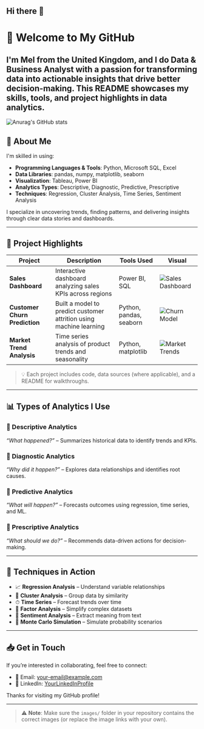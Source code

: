 ## Hi there 👋

# 👋 Welcome to My GitHub

I'm Mel from the United Kingdom, and I do **Data & Business Analyst** with a passion for transforming data into actionable insights that drive better decision-making. This README showcases my skills, tools, and project highlights in data analytics.
---
![Anurag's GitHub stats](https://github-readme-stats.vercel.app/api?username=MelOzyurt&hide=contribs,prs)
## 🧠 About Me

I'm skilled in using:

- **Programming Languages & Tools**: Python, Microsoft SQL, Excel  
- **Data Libraries**: pandas, numpy, matplotlib, seaborn  
- **Visualization**: Tableau, Power BI  
- **Analytics Types**: Descriptive, Diagnostic, Predictive, Prescriptive  
- **Techniques**: Regression, Cluster Analysis, Time Series, Sentiment Analysis  

I specialize in uncovering trends, finding patterns, and delivering insights through clear data stories and dashboards.

---

## 📂 Project Highlights

| Project | Description | Tools Used | Visual |
|--------|-------------|------------|--------|
| **Sales Dashboard** | Interactive dashboard analyzing sales KPIs across regions | Power BI, SQL | ![Sales Dashboard](images/sales_dashboard.png) |
| **Customer Churn Prediction** | Built a model to predict customer attrition using machine learning | Python, pandas, seaborn | ![Churn Model](images/churn_model.png) |
| **Market Trend Analysis** | Time series analysis of product trends and seasonality | Python, matplotlib | ![Market Trends](images/market_trends.png) |

> 💡 Each project includes code, data sources (where applicable), and a README for walkthroughs.

---

## 📊 Types of Analytics I Use

### 🔹 Descriptive Analytics
*“What happened?”* – Summarizes historical data to identify trends and KPIs.

### 🔹 Diagnostic Analytics
*“Why did it happen?”* – Explores data relationships and identifies root causes.

### 🔹 Predictive Analytics
*“What will happen?”* – Forecasts outcomes using regression, time series, and ML.

### 🔹 Prescriptive Analytics
*“What should we do?”* – Recommends data-driven actions for decision-making.

---

## 🔬 Techniques in Action

- 📈 **Regression Analysis** – Understand variable relationships  
- 🔗 **Cluster Analysis** – Group data by similarity  
- ⏱ **Time Series** – Forecast trends over time  
- 🧪 **Factor Analysis** – Simplify complex datasets  
- 💬 **Sentiment Analysis** – Extract meaning from text  
- 🔁 **Monte Carlo Simulation** – Simulate probability scenarios  

---

## 📥 Get in Touch

If you’re interested in collaborating, feel free to connect:

- 📧 Email: [your-email@example.com](mailto:your-email@example.com)  
- 💼 LinkedIn: [YourLinkedInProfile](https://www.linkedin.com)

Thanks for visiting my GitHub profile!

---

> ⚠️ **Note**: Make sure the `images/` folder in your repository contains the correct images (or replace the image links with your own).

